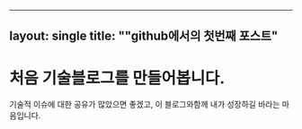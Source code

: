 ----
layout: single
title: ""github에서의 첫번째 포스트"
----

# 처음 기술블로그를 만들어봅니다.
기술적 이슈에 대한 공유가 많았으면 좋겠고, 이 블로그와함께 내가 성장하길 바라는 마음입니다.
